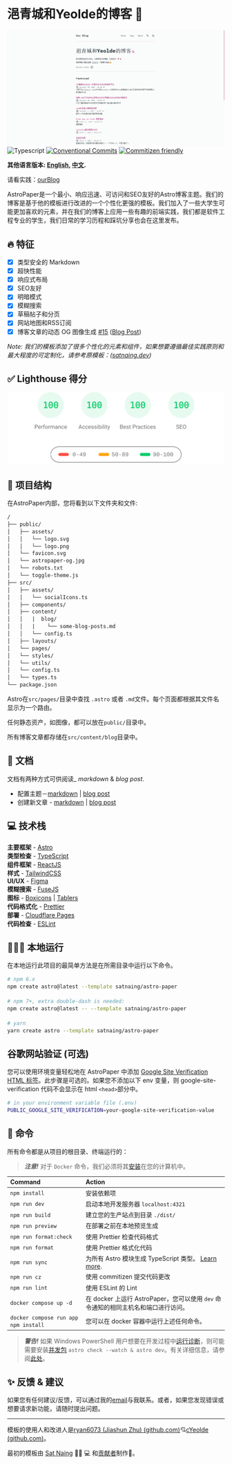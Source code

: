 # 浥青城和Yeolde的博客 📄

![BlogPaper](public/ourBlog-og.jpg)
![Typescript](https://img.shields.io/badge/TypeScript-007ACC?style=for-the-badge&logo=typescript&logoColor=white)
[![Conventional Commits](https://img.shields.io/badge/Conventional%20Commits-1.0.0-%23FE5196?logo=conventionalcommits&logoColor=white&style=for-the-badge)](https://conventionalcommits.org)
[![Commitizen friendly](https://img.shields.io/badge/commitizen-friendly-brightgreen.svg?style=for-the-badge)](http://commitizen.github.io/cz-cli/)

**其他语言版本: [English](README.md), [中文](README_zh.md).**

请看实践：[ourBlog](https://zhujiashun.cn)

AstroPaper是一个最小、响应迅速、可访问和SEO友好的Astro博客主题。我们的博客是基于他的模板进行改进的一个个性化更强的模板。我们加入了一些大学生可能更加喜欢的元素，并在我们的博客上应用一些有趣的前端实践，我们都是软件工程专业的学生，我们日常的学习历程和踩坑分享也会在这里发布。

## 🔥 特征

- [x] 类型安全的 Markdown
- [x] 超快性能
- [x] 响应式布局
- [x] SEO友好
- [x] 明暗模式
- [x] 模糊搜索
- [x] 草稿帖子和分页
- [x] 网站地图和RSS订阅
- [x] 博客文章的动态 OG 图像生成 [#15](https://github.com/satnaing/astro-paper/pull/15) ([Blog Post](https://astro-paper.pages.dev/posts/dynamic-og-image-generation-in-astropaper-blog-posts/))

_Note: 我们的模板添加了很多个性化的元素和组件，如果想要遵循最佳实践原则和最大程度的可定制化，请参考原模板：([satnaing.dev](https://github.com/satnaing/satnaing.dev/tree/deployment))_

## ✅ Lighthouse 得分

<p align="center">
  <a href="https://pagespeed.web.dev/report?url=https%3A%2F%2Fastro-paper.pages.dev%2F&form_factor=desktop">
    <img width="710" alt="AstroPaper Lighthouse Score" src="AstroPaper-lighthouse-score.svg">
  <a>
</p>


## 🚀 项目结构

在AstroPaper内部，您将看到以下文件夹和文件:

```bash
/
├── public/
│   ├── assets/
│   │   └── logo.svg
│   │   └── logo.png
│   └── favicon.svg
│   └── astropaper-og.jpg
│   └── robots.txt
│   └── toggle-theme.js
├── src/
│   ├── assets/
│   │   └── socialIcons.ts
│   ├── components/
│   ├── content/
│   │   |  blog/
│   │   |    └── some-blog-posts.md
│   │   └── config.ts
│   ├── layouts/
│   └── pages/
│   └── styles/
│   └── utils/
│   └── config.ts
│   └── types.ts
└── package.json
```

Astro在`src/pages/`目录中查找 `.astro` 或者 `.md`文件。每个页面都根据其文件名显示为一个路由。

任何静态资产，如图像，都可以放在`public/`目录中。

所有博客文章都存储在`src/content/blog`目录中。

## 📖 文档

文档有两种方式可供阅读\_ _markdown_ & _blog post_.

- 配置主题－[markdown](src/content/blog/astropaper配置主题.md) | [blog post](https://yeolde.fun/posts/astropaper配置主题/)
- 创建新文章 - [markdown](src/content/blog/astropaper创建新文章.md) | [blog post](https://yeolde.fun/posts/astropaper创建新文章/)

## 💻 技术栈

**主要框架** - [Astro](https://astro.build/)  
**类型检查** - [TypeScript](https://www.typescriptlang.org/)  
**组件框架** - [ReactJS](https://reactjs.org/)  
**样式** - [TailwindCSS](https://tailwindcss.com/)  
**UI/UX** - [Figma](https://figma.com)  
**模糊搜索** - [FuseJS](https://fusejs.io/)  
**图标** - [Boxicons](https://boxicons.com/) | [Tablers](https://tabler-icons.io/)  
**代码格式化** - [Prettier](https://prettier.io/)  
**部署** - [Cloudflare Pages](https://pages.cloudflare.com/)  
**代码检查** - [ESLint](https://eslint.org)

## 👨🏻‍💻 本地运行

在本地运行此项目的最简单方法是在所需目录中运行以下命令。

```bash
# npm 6.x
npm create astro@latest --template satnaing/astro-paper

# npm 7+, extra double-dash is needed:
npm create astro@latest -- --template satnaing/astro-paper

# yarn
yarn create astro --template satnaing/astro-paper
```

## 谷歌网站验证 (可选)

您可以使用环境变量轻松地在 AstroPaper 中添加 [Google Site Verification HTML 标签](https://support.google.com/webmasters/answer/9008080#meta_tag_verification&zippy=%2Chtml-tag)。此步骤是可选的。如果您不添加以下 env 变量，则 google-site-verification 代码不会显示在 html `<head>`部分中。

```bash
# in your environment variable file (.env)
PUBLIC_GOOGLE_SITE_VERIFICATION=your-google-site-verification-value
```

## 🧞 命令

所有命令都是从项目的根目录、终端运行的：

> **_注意!_** 对于 `Docker` 命令，我们必须将其[安装](https://docs.docker.com/engine/install/)在您的计算机中。

| Command                              | Action                                                                                                       |
|:-------------------------------------|:-------------------------------------------------------------------------------------------------------------|
| `npm install`                        | 安装依赖项                                                                                                        |
| `npm run dev`                        | 启动本地开发服务器 `localhost:4321`                                                                                   |
| `npm run build`                      | 建立您的生产站点到目录 `./dist/`                                                                                        |
| `npm run preview`                    | 在部署之前在本地预览生成                                                                                                 |
| `npm run format:check`               | 使用 Prettier 检查代码格式                                                                                           |
| `npm run format`                     | 使用 Prettier 格式化代码                                                                                            |
| `npm run sync`                       | 为所有 Astro 模块生成 TypeScript 类型。 [Learn more](https://docs.astro.build/en/reference/cli-reference/#astro-sync). |
| `npm run cz`                         | 使用 commitizen 提交代码更改                                                                                         |
| `npm run lint`                       | 使用 ESLint 的 Lint                                                                                             |
| `docker compose up -d`               | 在 docker 上运行 AstroPaper，您可以使用 `dev` 命令通知的相同主机名和端口进行访问。                                                       |
| `docker compose run app npm install` | 您可以在 docker 容器中运行上述任何命令。                                                                                     |

> **_警告!_** 如果 Windows PowerShell 用户想要在开发过程中[运行诊断](https://docs.astro.build/en/reference/cli-reference/#astro-check)，则可能需要安装[并发包](https://www.npmjs.com/package/concurrently)  `astro check --watch & astro dev`。有关详细信息，请参阅[此处](https://github.com/satnaing/astro-paper/issues/113)。

## ✨ 反馈 & 建议

如果您有任何建议/反馈，可以通过我的[email](mailto:2133361878@qq.com)与我联系。或者，如果您发现错误或想要请求新功能，请随时提出问题。

---

模板的使用人和改进人是[ryan6073 (Jiashun Zhu) (github.com)](https://github.com/ryan6073)💘[cYeolde (github.com)](https://github.com/cYeolde)。

最初的模板由 [Sat Naing](https://satnaing.dev/) 👨🏻 💻 和[贡献者](https://github.com/satnaing/astro-paper/graphs/contributors)制作🤍。

